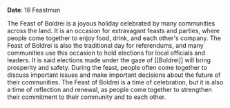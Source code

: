**Date**: 16 Feastmun

The Feast of Boldrei is a joyous holiday celebrated by many communities across the land. It is an occasion for extravagant feasts and parties, where people come together to enjoy food, drink, and each other's company. The Feast of Boldrei is also the traditional day for referendums, and many communities use this occasion to hold elections for local officials and leaders. It is said elections made under the gaze of [[Boldrei]] will bring prosperity and safety. During the feast, people often come together to discuss important issues and make important decisions about the future of their communities. The Feast of Boldrei is a time of celebration, but it is also a time of reflection and renewal, as people come together to strengthen their commitment to their community and to each other.